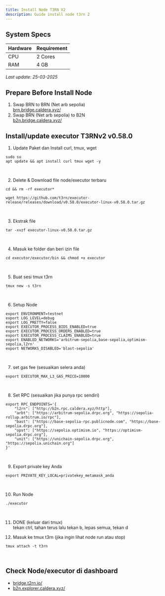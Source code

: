 ```yaml
---
title: Install Node T3RN V2
description: Guide install node t3rn 2
---
```


## System Specs
| Hardware    |	Requirement|
|-------------|--------------|
| CPU	        | 2 Cores      |
| RAM	        | 4 GB         |

<i>Last update: 25-03-2025</i>


## Prepare Before Install Node
1. Swap BRN to BRN (Net arb sepolia)  
   <a href="https://brn.bridge.caldera.xyz/" target="_blank" rel="noopener noreferrer">brn.bridge.caldera.xyz/</a>
2. Swap BRN (Net arb sepolia) to B2N  
   <a href="https://b2n.bridge.caldera.xyz/" target="_blank" rel="noopener noreferrer">b2n.bridge.caldera.xyz/</a>

## Install/update executor T3RNv2 v0.58.0
1. Update Paket dan Install curl, tmux, wget

```
sudo su
apt update && apt install curl tmux wget -y
```
</br>

2. Delete & Download file node/executor terbaru

```
cd && rm -rf executor*
```

```
wget https://github.com/t3rn/executor-release/releases/download/v0.58.0/executor-linux-v0.58.0.tar.gz
```
</br>

3. Ekstrak file

```
tar -xvzf executor-linux-v0.58.0.tar.gz
```
</br>

4. Masuk ke folder dan beri izin file

```
cd executor/executor/bin && chmod +x executor
```
</br>

5. Buat sesi tmux t3rn

```
tmux new -s t3rn
```
</br>

6. Setup Node

```
export ENVIRONMENT=testnet
export LOG_LEVEL=debug
export LOG_PRETTY=false
export EXECUTOR_PROCESS_BIDS_ENABLED=true
export EXECUTOR_PROCESS_ORDERS_ENABLED=true
export EXECUTOR_PROCESS_CLAIMS_ENABLED=true
export ENABLED_NETWORKS='arbitrum-sepolia,base-sepolia,optimism-sepolia,l2rn'
export NETWORKS_DISABLED='blast-sepolia'
```
</br>

7. set gas fee (sesuaikan selera anda)

```
export EXECUTOR_MAX_L3_GAS_PRICE=10000
```
</br>

8. Set RPC (sesuaikan jika punya rpc sendiri)

```
export RPC_ENDPOINTS='{
    "l2rn": ["http://b2n.rpc.caldera.xyz/http"],
    "arbt": ["https://arbitrum-sepolia.drpc.org", "https://sepolia-rollup.arbitrum.io/rpc"],
    "bast": ["https://base-sepolia-rpc.publicnode.com", "https://base-sepolia.drpc.org"],
    "opst": ["https://sepolia.optimism.io", "https://optimism-sepolia.drpc.org"],
    "unit": ["https://unichain-sepolia.drpc.org", "https://sepolia.unichain.org"]
}'
```
</br>

9. Export private key Anda

```
export PRIVATE_KEY_LOCAL=privatekey_metamask_anda
```
</br>

10. Run Node

```
./executor
```
</br>

11. DONE (keluar dari tmux)  
   tekan ctrl, tahan terus lalu tekan b, lepas semua, tekan d

12. Masuk ke tmux t3rn (jika ingin lihat node run atau stop)

```
tmux attach -t t3rn
```
</br>

## Check Node/executor di dashboard

-   <a href="https://bridge.t2rn.io/" target="_blank" rel="noopener noreferrer">bridge.t2rn.io/</a>  
-   <a href="https://b2n.explorer.caldera.xyz/" target="_blank" rel="noopener noreferrer">b2n.explorer.caldera.xyz/</a>

<head>
<!-- Google tag (gtag.js) -->
<script async src="https://www.googletagmanager.com/gtag/js?id=G-4WB2W24M31"></script>
<script>
  window.dataLayer = window.dataLayer || [];
  function gtag(){dataLayer.push(arguments);}
  gtag('js', new Date());
  gtag('config', 'G-4WB2W24M31');
</script>
</head>